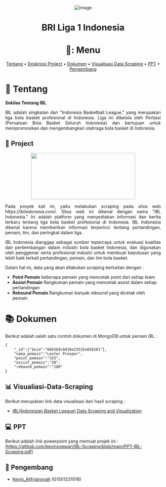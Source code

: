 
<div align="center">

![image](https://github.com/billyawan/prakmds/assets/142286540/eae03ac9-ae5e-41a2-a2a8-6e6a08d2a246)



# BRI Liga 1 Indonesia 

<p align="center">
    
# 🧦: Menu

</p>

[Tentang](#newspaper-Tentang)
•
[Deskripsi Project](#open_book-Project)
•
[Dokumen](#books-Dokumen)
•
[Visualisasi Data Scraping](#bar_chart-visualisasi-data-scraping)
•
[PPT](#computer-PPT)
•
[Pengembang](#panda_face-Pengembang)


</div>

# :newspaper: Tentang

**Sekilas Tentang IBL**

<p align="justify">
IBL adalah singkatan dari "Indonesia Basketball League," yang merupakan liga bola basket profesional di Indonesia. Liga ini dikelola oleh Perbasi (Persatuan Bola Basket Seluruh Indonesia) dan bertujuan untuk mempromosikan dan mengembangkan olahraga bola basket di Indonesia.
</p>


## :open_book: Project 

<div align="center">
    
<img src="https://github.com/billyawan/prakmds/assets/142286540/44e53a75-3410-4fa8-aa49-535092dbcb37" width="337" height="150">

</p>

<p align="justify">
Pada proyek kali ini, yaitu melakukan scraping pada situs web https://iblindonesia.com/. Situs web ini dikenal dengan nama "IBL Indonesia." Ini adalah platform yang menyediakan informasi dan berita terbaru tentang liga bola basket profesional di Indonesia. IBL Indonesia dikenal karena memberikan informasi terperinci tentang pertandingan, pemain, tim, dan peringkat dalam liga.
</p>

<p align="justify">
IBL Indonesia dianggap sebagai sumber tepercaya untuk evaluasi kualitas dan perkembangan dalam industri bola basket Indonesia, dan digunakan oleh penggemar serta profesional industri untuk membuat keputusan yang lebih baik terkait pertandingan, pemain, dan tim bola basket.
</p>

</div>

<p align="justify">
Dalam hal ini, data yang akan dilakukan scraping berkaitan dengan :
 </p>

 <p align="justify">
      
+ **Point Pemain** beberapa pemain yang mencetak point dari setiap team
+ **Assist Pemain** Rangkuman pemain yang mencetak assist dalam setiap pertandingan
+ **Rebound Pemain** Rangkuman banyak rebound yang dicetak oleh pemain 
</p>


# :books: Dokumen
Berikut adalah salah satu contoh dokumen di MongoDB untuk pemain IBL :
```mongodb
{
    "_id":{"$oid":"6663b9cb016e23532e016261"},
    "nama_pemain":"Lester Prosper",
    "point_pemain":"325",
    "assist_pemain":"30",
    "rebound_pemain":"189"
}
```

## :bar_chart: Visualiasi-Data-Scraping
Berikut merupakan link data visualisasi dari hasil scraping : 
+ [IBL(Indonesian Basket League) Data Scraping and Visualization](https://rpubs.com/alifviansyah/iblscraping)


## :computer: PPT
Berikut adalah link powerpoint yang memuat projek ini :
(https://github.com/kevinsoewari/IBL-Scraping/blob/main/PPT-IBL-Scraping.pdf)



## :panda_face: Pengembang
+ [Kevin_Alifviansyah](https://github.com/kevinsoewari/) (G1501231018)

